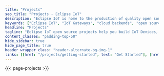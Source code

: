 ```yaml
---
title: "Projects"
seo_title: "Projects - Eclipse IoT"
description: "Eclipse IoT is home to the production of quality open source components that our members and ecosystem use to build IoT devices, IoT gateways, Edge nodes and IoT Cloud backends."
keywords: ["Eclipse IoT", "IoT Gateways", "cloud backends", "open source software"]
headline: "Projects"
tagline: "Eclipse IoT open source projects help you build IoT Devices, Gateways (\"Smart Objects\"), Cloud backends, and more. Use the list below to find the project that's right for you."
content_classes: "padding-top-50"
hide_sidebar: true
hide_page_title: true
header_wrapper_class: "header-alternate-bg-img-1"
links: [[href: "/projects/getting-started", text: "Get Started"], [href: "/projects/sandboxes", text: "Sandboxes"]]
---
```


{{< page-projects >}}